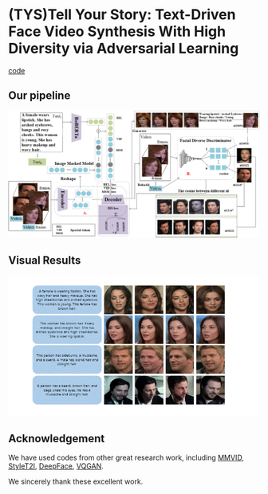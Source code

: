 # (TYS)Tell Your Story: Text-Driven Face Video Synthesis With High Diversity via Adversarial Learning 

[code](https://ieeexplore.ieee.org/document/10222631)

## Our pipeline
![image](picture/fig222.png)

## Visual Results
![image](picture/readme.gif)

## Acknowledgement
We have used codes from other great research work, including 
[MMVID](https://github.com/snap-research/MMVID), 
[StyleT2I](https://github.com/zhihengli-UR/StyleT2I),
[DeepFace](https://github.com/serengil/deepface), 
[VQGAN](https://github.com/CompVis/taming-transformers).

We sincerely thank these excellent work.
